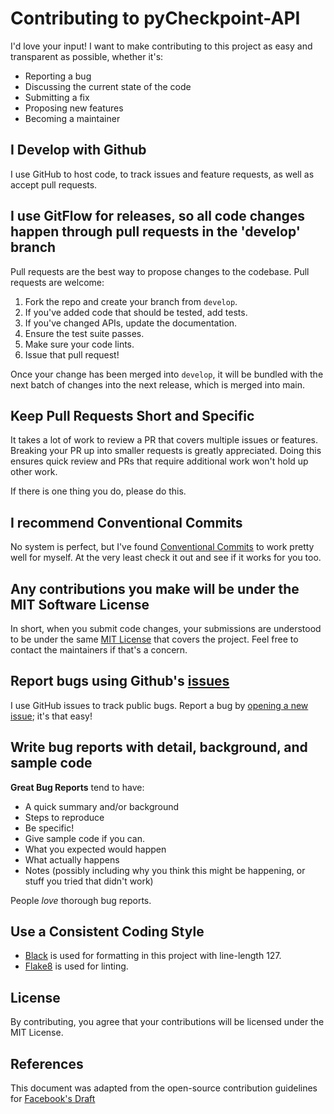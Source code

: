 # Contributing to pyCheckpoint-API

I'd love your input! I want to make contributing to this project as easy and transparent as possible, whether it's:

-  Reporting a bug
-  Discussing the current state of the code
-  Submitting a fix
-  Proposing new features
-  Becoming a maintainer

## I Develop with Github

I use GitHub to host code, to track issues and feature requests, as well as accept pull requests.

## I use GitFlow for releases, so all code changes happen through pull requests in the 'develop' branch

Pull requests are the best way to propose changes to the codebase. Pull requests are welcome:

1. Fork the repo and create your branch from `develop`.
2. If you've added code that should be tested, add tests.
3. If you've changed APIs, update the documentation.
4. Ensure the test suite passes.
5. Make sure your code lints.
6. Issue that pull request!

Once your change has been merged into `develop`, it will be bundled with the next batch of changes into the next release,
which is merged into main.

## Keep Pull Requests Short and Specific

It takes a lot of work to review a PR that covers multiple issues or features. Breaking
your PR up into smaller requests is greatly appreciated. Doing this ensures quick review
and PRs that require additional work won't hold up other work.

If there is one thing you do, please do this.

## I recommend Conventional Commits

No system is perfect, but I've found [Conventional Commits](https://www.conventionalcommits.org/) to work pretty well for myself. At the very
least check it out and see if it works for you too.

## Any contributions you make will be under the MIT Software License

In short, when you submit code changes, your submissions are understood to be under the
same [MIT License](http://choosealicense.com/licenses/mit/) that covers the project. Feel free to contact the
maintainers if that's a concern.

## Report bugs using Github's [issues](https://github.com/LetMeR00t/pyCheckpoint-API/issues)

I use GitHub issues to track public bugs. Report a bug by [opening a new issue](https://github.com/LetMeR00t/pyCheckpoint-API/issues/new); it's that easy!

## Write bug reports with detail, background, and sample code

**Great Bug Reports** tend to have:

-  A quick summary and/or background
-  Steps to reproduce
-  Be specific!
-  Give sample code if you can.
-  What you expected would happen
-  What actually happens
-  Notes (possibly including why you think this might be happening, or stuff you tried that didn't work)

People *love* thorough bug reports.

## Use a Consistent Coding Style

-  [Black](https://github.com/psf/black) is used for formatting in this project with line-length 127.
-  [Flake8](https://flake8.pycqa.org) is used for linting.

## License

By contributing, you agree that your contributions will be licensed under the MIT License.

## References

This document was adapted from the open-source contribution guidelines
for [Facebook's Draft](https://github.com/facebook/draft-js/blob/a9316a723f9e918afde44dea68b5f9f39b7d9b00/CONTRIBUTING.md)
